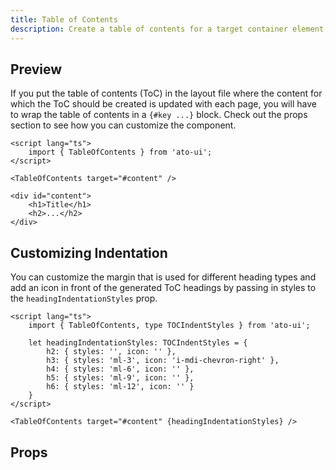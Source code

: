 ```yaml
---
title: Table of Contents
description: Create a table of contents for a target container element, so that you can quickly navigate to heading elements on a page.
---
```


<script>
    import PropsTable from './PropsTable.svelte';
    import docs from '$lib/components/table-of-contents/TableOfContents.svelte?raw&sveld';
</script>

## Preview

If you put the table of contents (ToC) in the layout file where the content for which the ToC should be created is updated with each page, you will have to wrap the table of contents in a `{#key ...}` block. Check out the props section to see how you can customize the component.

```svelte
<script lang="ts">
    import { TableOfContents } from 'ato-ui';
</script>

<TableOfContents target="#content" />

<div id="content">
    <h1>Title</h1>
    <h2>...</h2>
</div>
```

## Customizing Indentation

You can customize the margin that is used for different heading types and add an icon in front of the generated ToC headings by passing in styles to the `headingIndentationStyles` prop.

```svelte
<script lang="ts">
    import { TableOfContents, type TOCIndentStyles } from 'ato-ui';

    let headingIndentationStyles: TOCIndentStyles = {
        h2: { styles: '', icon: '' },
        h3: { styles: 'ml-3', icon: 'i-mdi-chevron-right' },
        h4: { styles: 'ml-6', icon: '' },
        h5: { styles: 'ml-9', icon: '' },
        h6: { styles: 'ml-12', icon: '' }
    }
</script>

<TableOfContents target="#content" {headingIndentationStyles} />
```

## Props

<PropsTable props={docs.props} />